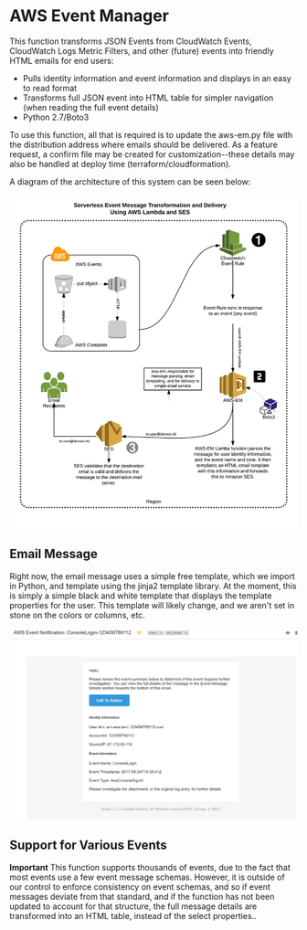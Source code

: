 # AWS Event Manager

This function transforms JSON Events from CloudWatch Events, CloudWatch Logs Metric Filters, and other (future) events into friendly HTML emails for end users:

* Pulls identity information and event information and displays in an easy to read format
* Transforms full JSON event into HTML table for simpler navigation (when reading the full event details)
* Python 2.7/Boto3

To use this function, all that is required is to update the aws-em.py file with the distribution address where emails should be delivered. As a feature request, a confirm file may be created for customization--these details may also be handled at deploy time (terraform/cloudformation).  

A diagram of the architecture of this system can be seen below:

![alt text](mailer-diagram.png "AWS EM Serverless Mailer" )

## Email Message

Right now, the email message uses a simple free template, which we import in Python, and template using the jinja2 template library. At the moment, this is simply
a simple black and white template that displays the template properties for the user. This template will likely change, and we aren't set in stone on the colors or columns, etc.

![alt text](email-example.png "Example User Email")

## Support for Various Events

**Important** This function supports thousands of events, due to the fact that most events use a few event message schemas. However, it is outside of our control to enforce consistency on event schemas, and so if event messages deviate from that standard, and if the function has not been updated to account for that structure, the full message details are transformed into an HTML table, instead of the select properties..
